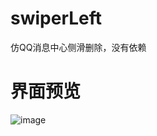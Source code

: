 # swiperLeft
仿QQ消息中心侧滑删除，没有依赖
# 界面预览
 ![image](http://thyrsi.com/t6/367/1536144118x-1566679539.png)
